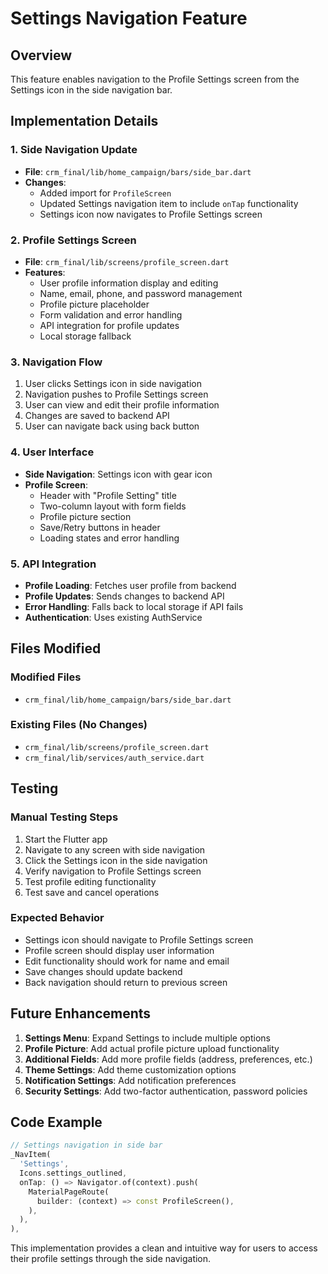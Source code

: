 # Settings Navigation Feature

## Overview
This feature enables navigation to the Profile Settings screen from the Settings icon in the side navigation bar.

## Implementation Details

### 1. Side Navigation Update
- **File**: `crm_final/lib/home_campaign/bars/side_bar.dart`
- **Changes**:
  - Added import for `ProfileScreen`
  - Updated Settings navigation item to include `onTap` functionality
  - Settings icon now navigates to Profile Settings screen

### 2. Profile Settings Screen
- **File**: `crm_final/lib/screens/profile_screen.dart`
- **Features**:
  - User profile information display and editing
  - Name, email, phone, and password management
  - Profile picture placeholder
  - Form validation and error handling
  - API integration for profile updates
  - Local storage fallback

### 3. Navigation Flow
1. User clicks Settings icon in side navigation
2. Navigation pushes to Profile Settings screen
3. User can view and edit their profile information
4. Changes are saved to backend API
5. User can navigate back using back button

### 4. User Interface
- **Side Navigation**: Settings icon with gear icon
- **Profile Screen**: 
  - Header with "Profile Setting" title
  - Two-column layout with form fields
  - Profile picture section
  - Save/Retry buttons in header
  - Loading states and error handling

### 5. API Integration
- **Profile Loading**: Fetches user profile from backend
- **Profile Updates**: Sends changes to backend API
- **Error Handling**: Falls back to local storage if API fails
- **Authentication**: Uses existing AuthService

## Files Modified

### Modified Files
- `crm_final/lib/home_campaign/bars/side_bar.dart`

### Existing Files (No Changes)
- `crm_final/lib/screens/profile_screen.dart`
- `crm_final/lib/services/auth_service.dart`

## Testing

### Manual Testing Steps
1. Start the Flutter app
2. Navigate to any screen with side navigation
3. Click the Settings icon in the side navigation
4. Verify navigation to Profile Settings screen
5. Test profile editing functionality
6. Test save and cancel operations

### Expected Behavior
- Settings icon should navigate to Profile Settings screen
- Profile screen should display user information
- Edit functionality should work for name and email
- Save changes should update backend
- Back navigation should return to previous screen

## Future Enhancements

1. **Settings Menu**: Expand Settings to include multiple options
2. **Profile Picture**: Add actual profile picture upload functionality
3. **Additional Fields**: Add more profile fields (address, preferences, etc.)
4. **Theme Settings**: Add theme customization options
5. **Notification Settings**: Add notification preferences
6. **Security Settings**: Add two-factor authentication, password policies

## Code Example

```dart
// Settings navigation in side bar
_NavItem(
  'Settings',
  Icons.settings_outlined,
  onTap: () => Navigator.of(context).push(
    MaterialPageRoute(
      builder: (context) => const ProfileScreen(),
    ),
  ),
),
```

This implementation provides a clean and intuitive way for users to access their profile settings through the side navigation.
